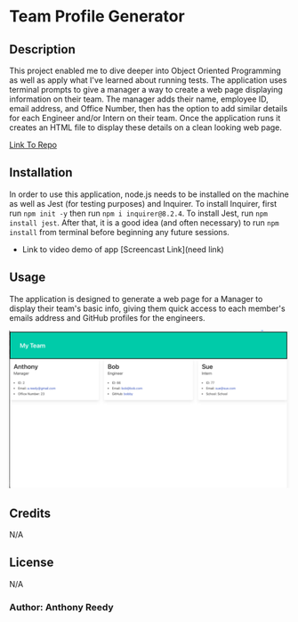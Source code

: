 # Team Profile Generator

## Description

This project enabled me to dive deeper into Object Oriented Programming as well as apply what I've learned about running tests. The application uses terminal prompts to give a manager a way to create a web page displaying information on their team. The manager adds their name, employee ID, email address, and Office Number, then has the option to add similar details for each Engineer and/or Intern on their team. Once the application runs it creates an HTML file to display these details on a clean looking web page.

[Link To Repo](https://github.com/asreedy82/team-profile-generator)

## Installation

In order to use this application, node.js needs to be installed on the machine as well as Jest (for testing purposes) and Inquirer. To install Inquirer, first run `npm init -y` then run `npm i inquirer@8.2.4`. To install Jest, run `npm install jest`. After that, it is a good idea (and often necessary) to run `npm install` from terminal before beginning any future sessions. 

  - Link to video demo of app [Screencast Link](need link)

## Usage

The application is designed to generate a web page for a Manager to display their team's basic info, giving them quick access to each member's emails address and GitHub profiles for the engineers.

![Screen shot of example website produced](assets/team-profile-generator_ss.png)

## Credits

N/A

## License

N/A

### Author: Anthony Reedy